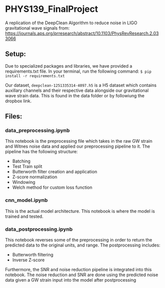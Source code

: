 # PHYS139_FinalProject
A replication of the DeepClean Algorithm to reduce noise in LIGO gravitational wave signals from: https://journals.aps.org/prresearch/abstract/10.1103/PhysRevResearch.2.033066


## Setup:
Due to specialized packages and libraries, we have provided a requirements.txt file.
In your terminal, run the following command:
`$ pip install -r requirements.txt`

Our dataset, `deepclean-1251335314-4097.h5` is a H5 dataset which contains auxillary channels and their respective data alongside our gravitational wave strain data. This is found in the data folder or by followiung the dropbox link. 


## Files:
### data_preprocessing.ipynb
This notebook is the preprocessing file which takes in the raw GW strain and Witnes noise data and applied our preprocessing pipeline to it. 
The pipeline has the following structure:
 - Batching
 - Test Train split
 - Butterworth filter creation and application
 - Z-score normalization
 - Windowing
 - Welch method for custom loss function
 
### cnn_model.ipynb
This is the actual model architecture. This notebook is where the model is trained and tested. 

### data_postprocessing.ipynb
This notebook reverses some of the preprocessing in order to return the predicted data to the original units, and range. The postprocessing includes:
 - Butterworth filtering
 - Inverse Z-score
 
Furthermore, the SNR and noise reduction pipeline is integrated into this notebook. The noise reduction and SNR are done using the predicted noise data given a GW strain input into the model after postprocessing

